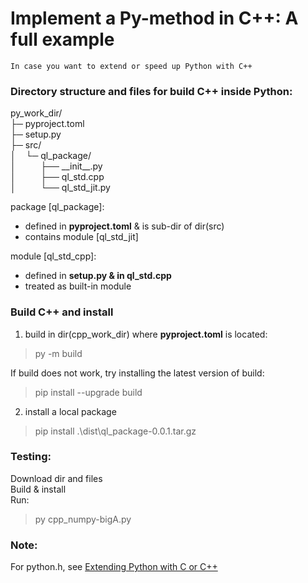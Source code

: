 # Implement a Py-method in C++: A full example
    In case you want to extend or speed up Python with C++

### Directory structure and files for build C++ inside Python:
py_work_dir/\
├─ pyproject.toml\
├─ setup.py\
├─ src/\
│&nbsp;&nbsp;&nbsp;&nbsp;└─ ql_package/\
│&nbsp;&nbsp;&nbsp;&nbsp;&nbsp;&nbsp;&nbsp;&nbsp;&nbsp;&nbsp;├── \_\_init__.py\
│&nbsp;&nbsp;&nbsp;&nbsp;&nbsp;&nbsp;&nbsp;&nbsp;&nbsp;&nbsp;├── ql_std.cpp\
│&nbsp;&nbsp;&nbsp;&nbsp;&nbsp;&nbsp;&nbsp;&nbsp;&nbsp;&nbsp;└── ql_std_jit.py
 
package [ql_package]:
- defined in **pyproject.toml** & is sub-dir of dir(src)
- contains module [ql_std_jit]

module [ql_std_cpp]:
- defined in **setup.py & in ql_std.cpp**
- treated as built-in module

### Build C++ and install

1. build in dir(cpp_work_dir) where **pyproject.toml** is located:
> py -m build

If build does not work, try installing the latest version of build:
> pip install --upgrade build

2. install a local package
> pip install .\dist\ql_package-0.0.1.tar.gz

### Testing:
Download dir and files\
Build & install\
Run:
> py cpp_numpy-bigA.py

### Note:
For python.h, see [Extending Python with C or C++](https://docs.python.org/3/extending/extending.html)
